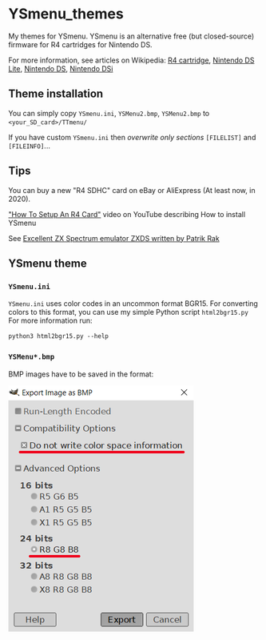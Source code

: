 YSmenu_themes
=============
My themes for YSmenu. YSmenu is an alternative free (but closed-source) firmware for R4 cartridges for  Nintendo DS.

For more information, see articles on Wikipedia: 
[R4 cartridge](https://en.wikipedia.org/wiki/R4_cartridge), [Nintendo DS Lite](https://en.wikipedia.org/wiki/Nintendo_DS_Lite), [Nintendo DS](https://en.wikipedia.org/wiki/Nintendo_DS), [Nintendo DSi](https://en.wikipedia.org/wiki/Nintendo_DSi)


## Theme installation

You can simply copy `YSmenu.ini`, `YSMenu2.bmp`, `YSMenu2.bmp` to `<your_SD_card>/TTmenu/`

If you have custom `YSmenu.ini` then *overwrite only sections* `[FILELIST]` and `[FILEINFO]`...

## Tips

You can buy a new "R4 SDHC" card on eBay or AliExpress (At least now, in 2020).

["How To Setup An R4 Card"](https://www.youtube.com/watch?v=7yTyDVl1ICc) video on YouTube describing How to install YSmenu

See [Excellent ZX Spectrum emulator ZXDS written by Patrik Rak](http://zxds.raxoft.cz/)

## YSmenu theme

### `YSmenu.ini`

`YSmenu.ini` uses color codes in an uncommon format BGR15. For converting colors to this format, you can use my simple Python script `html2bgr15.py` For more information run:

    python3 html2bgr15.py --help 

### `YSMenu*.bmp`

BMP images have to be saved in the format:

![Do not write color space information, 24 bits color, R8 G8 B8](images/GIMP_export_bmp_.png)

